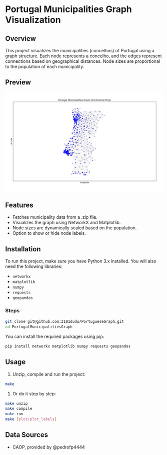 # Portugal Municipalities Graph Visualization

## Overview
This project visualizes the municipalities (concelhos) of Portugal using a graph structure. Each node represents a concelho, and the edges represent connections based on geographical distances. Node sizes are proportional to the population of each municipality.

## Preview
![preview image](assets/preview.png)

## Features
- Fetches municipality data from a .zip file.
- Visualizes the graph using NetworkX and Matplotlib.
- Node sizes are dynamically scaled based on the population.
- Option to show or hide node labels.

## Installation
To run this project, make sure you have Python 3.x installed. You will also need the following libraries:
- `networkx`
- `matplotlib`
- `numpy`
- `requests`
- `geopandas`

### Steps
```bash
git clone git@github.com:2101dudu/PortugueseGraph.git
cd PortugalMunicipalitiesGraph
```

You can install the required packages using pip:

```bash
pip install networkx matplotlib numpy requests geopandas
```

## Usage
1. Unzip, compile and run the project:
```bash
make 
```
1. Or do it step by step:
```bash
make unzip
make compile
make run
make [plot/plot_labels]
```

## Data Sources
- CAOP, provided by @pedrofp4444
